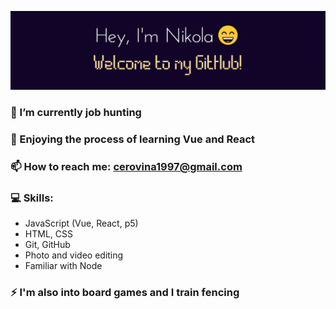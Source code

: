 ![Banner](images/picGitNC.jpg)

### 🔭 I’m currently job hunting
### 🌱 Enjoying the process of learning Vue and React
### 📫 How to reach me: cerovina1997@gmail.com

### 💻 Skills:
- JavaScript (Vue, React, p5)
- HTML, CSS
- Git, GitHub
- Photo and video editing
- Familiar with Node

### ⚡ I'm also into board games and I train fencing
